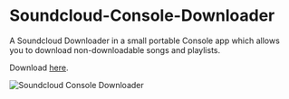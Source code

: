 Soundcloud-Console-Downloader
=============================

A Soundcloud Downloader in a small portable Console app which allows you to download non-downloadable songs and playlists.

Download [here](https://github.com/instance01/Soundcloud-Console-Downloader/releases).

![Soundcloud Console Downloader](https://dl.dropboxusercontent.com/u/82137075/1307_021906_24.jpg)
